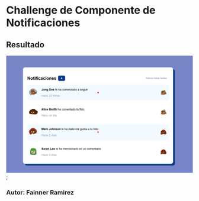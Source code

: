 # Challenge de Componente de Notificaciones

## Resultado

![Componente de notificaciones](image/notifications.png);

### Autor: Fainner Ramirez
